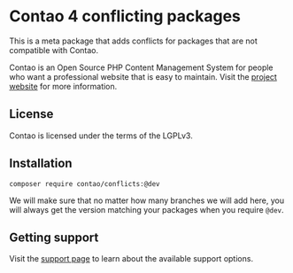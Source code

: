 # Contao 4 conflicting packages

This is a meta package that adds conflicts for packages that are not compatible
with Contao.

Contao is an Open Source PHP Content Management System for people who want a
professional website that is easy to maintain. Visit the [project website][1]
for more information.

## License

Contao is licensed under the terms of the LGPLv3.

## Installation

```
composer require contao/conflicts:@dev
```

We will make sure that no matter how many branches we will add here, you will
always get the version matching your packages when you require `@dev`.

## Getting support

Visit the [support page][2] to learn about the available support options.

[1]: https://contao.org
[2]: https://contao.org/en/support.html

